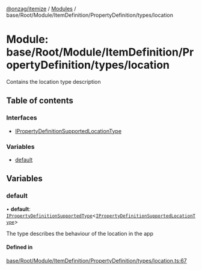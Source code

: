 [@onzag/itemize](../README.md) / [Modules](../modules.md) / base/Root/Module/ItemDefinition/PropertyDefinition/types/location

# Module: base/Root/Module/ItemDefinition/PropertyDefinition/types/location

Contains the location type description

## Table of contents

### Interfaces

- [IPropertyDefinitionSupportedLocationType](../interfaces/base_Root_Module_ItemDefinition_PropertyDefinition_types_location.IPropertyDefinitionSupportedLocationType.md)

### Variables

- [default](base_Root_Module_ItemDefinition_PropertyDefinition_types_location.md#default)

## Variables

### default

• **default**: [`IPropertyDefinitionSupportedType`](../interfaces/base_Root_Module_ItemDefinition_PropertyDefinition_types.IPropertyDefinitionSupportedType.md)<[`IPropertyDefinitionSupportedLocationType`](../interfaces/base_Root_Module_ItemDefinition_PropertyDefinition_types_location.IPropertyDefinitionSupportedLocationType.md)\>

The type describes the behaviour of the location in the app

#### Defined in

[base/Root/Module/ItemDefinition/PropertyDefinition/types/location.ts:67](https://github.com/onzag/itemize/blob/f2db74a5/base/Root/Module/ItemDefinition/PropertyDefinition/types/location.ts#L67)
